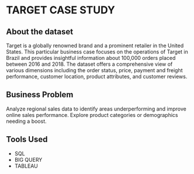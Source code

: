 # TARGET CASE STUDY

## About the dataset
Target is a globally renowned brand and a prominent retailer in the United States. 
This particular business case focuses on the operations of Target in Brazil and provides insightful information about 100,000 orders placed between 2016 and 2018. The dataset offers a comprehensive view of various dimensions including the order status, price, payment and freight performance, customer location, product attributes, and customer reviews.

## Business Problem
Analyze regional sales data to identify areas underperforming and improve online sales performance. Explore product categories or demographics needing a boost.

## Tools Used 
- SQL
- BIG QUERY
- TABLEAU

## 
